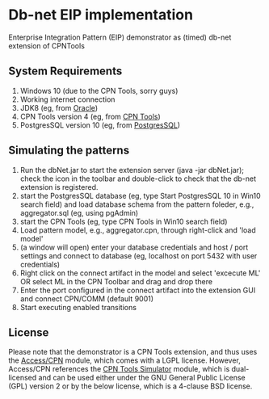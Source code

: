 # Db-net EIP implementation
Enterprise Integration Pattern (EIP) demonstrator as (timed) db-net extension of CPNTools

## System Requirements

1. Windows 10 (due to the CPN Tools, sorry guys)
2. Working internet connection
3. JDK8 (eg, from [Oracle](http://www.oracle.com/technetwork/pt/java/javase/downloads/jdk8-downloads-2133151.html?printOnly=1))
4. CPN Tools version 4 (eg, from [CPN Tools](http://cpntools.org/2018/01/16/download/))
5. PostgresSQL version 10 (eg, from [PostgresSQL](https://www.postgresql.org/download/))

## Simulating the patterns

1. Run the dbNet.jar to start the extension server (java -jar dbNet.jar); check the icon in the toolbar and double-click to check that the db-net extension is registered.
2. start the PostgresSQL database (eg, type Start PostgresSQL 10 in Win10 search field) and load database schema from the pattern foleder, e.g., aggregator.sql (eg, using pgAdmin)
3. start the CPN Tools (eg, type CPN Tools in Win10 search field)
4. Load pattern model, e.g., aggregator.cpn, through right-click and 'load model'
5. (a window will open) enter your database credentials and host / port settings and connect to database (eg, localhost on port 5432 with user credentials)
6. Right click on the connect artifact in the model and select 'excecute ML' OR select ML in the CPN Toolbar and drag and drop there
7. Enter the port configured in the connect artifact into the extension GUI and connect CPN/COMM (default 9001)
8. Start executing enabled transitions

## License

Please note that the demonstrator is a CPN Tools extension, and thus uses the [Access/CPN](http://cpntools.org/2018/01/15/license-for-access-cpn/) module, which comes with a LGPL license. However, Access/CPN references the [CPN Tools Simulator](http://cpntools.org/2018/01/15/license-for-cpn-tools-simulator/) module, which is dual-licensed and can be used either under the GNU General Public License (GPL) version 2 or by the below license, which is a 4-clause BSD license.
